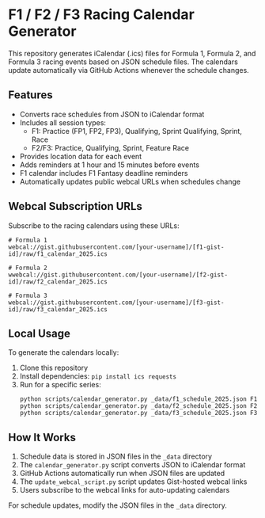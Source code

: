 # F1 / F2 / F3 Racing Calendar Generator

This repository generates iCalendar (.ics) files for Formula 1, Formula 2, and Formula 3 racing events based on JSON schedule files. The calendars update automatically via GitHub Actions whenever the schedule changes.

## Features

- Converts race schedules from JSON to iCalendar format
- Includes all session types:
  - F1: Practice (FP1, FP2, FP3), Qualifying, Sprint Qualifying, Sprint, Race
  - F2/F3: Practice, Qualifying, Sprint, Feature Race
- Provides location data for each event
- Adds reminders at 1 hour and 15 minutes before events
- F1 calendar includes F1 Fantasy deadline reminders
- Automatically updates public webcal URLs when schedules change

## Webcal Subscription URLs

Subscribe to the racing calendars using these URLs:

```
# Formula 1
webcal://gist.githubusercontent.com/[your-username]/[f1-gist-id]/raw/f1_calendar_2025.ics

# Formula 2
wwebcal://gist.githubusercontent.com/[your-username]/[f2-gist-id]/raw/f2_calendar_2025.ics

# Formula 3
webcal://gist.githubusercontent.com/[your-username]/[f3-gist-id]/raw/f3_calendar_2025.ics
```

## Local Usage

To generate the calendars locally:

1. Clone this repository
2. Install dependencies: `pip install ics requests`
3. Run for a specific series:
   ```
   python scripts/calendar_generator.py _data/f1_schedule_2025.json F1
   python scripts/calendar_generator.py _data/f2_schedule_2025.json F2
   python scripts/calendar_generator.py _data/f3_schedule_2025.json F3
   ```

## How It Works

1. Schedule data is stored in JSON files in the `_data` directory
2. The `calendar_generator.py` script converts JSON to iCalendar format
3. GitHub Actions automatically run when JSON files are updated
4. The `update_webcal_script.py` script updates Gist-hosted webcal links
5. Users subscribe to the webcal links for auto-updating calendars

For schedule updates, modify the JSON files in the `_data` directory.